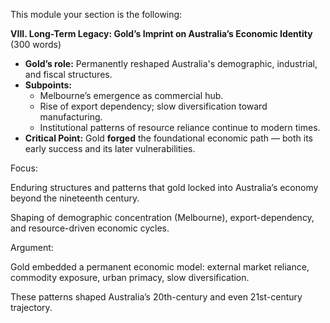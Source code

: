 This module your section is the following:


**VIII. Long-Term Legacy: Gold’s Imprint on Australia’s Economic Identity**  (300 words)
- **Gold’s role:** Permanently reshaped Australia's demographic, industrial, and fiscal structures.  
- **Subpoints:**  
  - Melbourne’s emergence as commercial hub.  
  - Rise of export dependency; slow diversification toward manufacturing.  
  - Institutional patterns of resource reliance continue to modern times.
- **Critical Point:** Gold **forged** the foundational economic path — both its early success and its later vulnerabilities.


Focus:

Enduring structures and patterns that gold locked into Australia’s economy beyond the nineteenth century.

Shaping of demographic concentration (Melbourne), export-dependency, and resource-driven economic cycles.

Argument:

Gold embedded a permanent economic model: external market reliance, commodity exposure, urban primacy, slow diversification.

These patterns shaped Australia’s 20th-century and even 21st-century trajectory.

